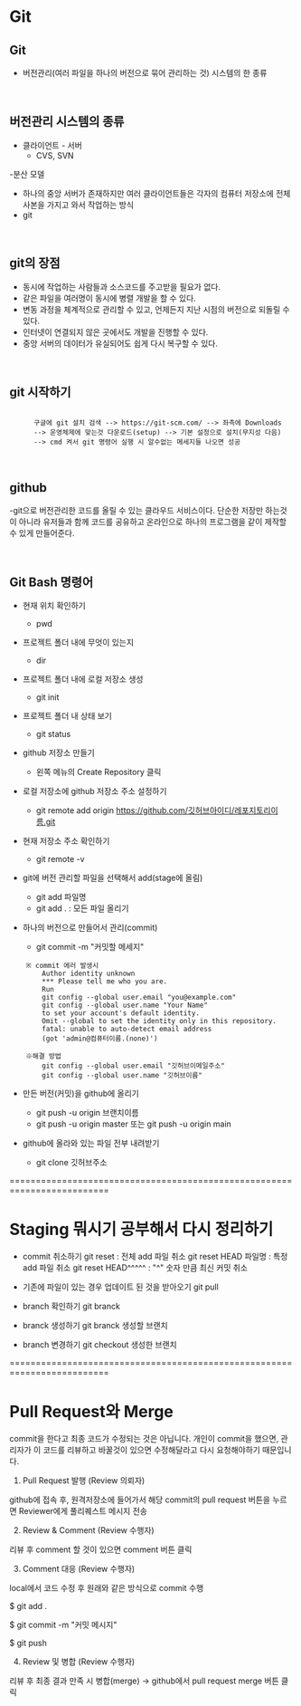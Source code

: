 # Git

## Git
- 버전관리(여러 파일을 하나의 버전으로 묶어 관리하는 것) 시스템의 한 종류

<br>

## 버전관리 시스템의 종류
- 클라이언트 - 서버 
   - CVS, SVN

-분산 모델
   - 하나의 중앙 서버가 존재하지만 여러 클라이언트들은 각자의 컴퓨터 저장소에 전체 사본을 가지고 와서 작업하는 방식
   - git

<br>

## git의 장점
- 동시에 작업하는 사람들과 소스코드를 주고받을 필요가 없다.
- 같은 파일을 여러명이 동시에 병렬 개발을 할 수 있다.
- 변동 과정을 체계적으로 관리할 수 있고, 언제든지 지난 시점의 버전으로 되돌릴 수 있다.
- 인터넷이 연결되지 않은 곳에서도 개발을 진행할 수 있다.
- 중앙 서버의 데이터가 유실되어도 쉽게 다시 복구할 수 있다.

<br>

## git 시작하기

```

      구글에 git 설치 검색 --> https://git-scm.com/ --> 좌측에 Downloads
      --> 운영체제에 맞는것 다운로드(setup) --> 기본 설정으로 설치(무지성 다음) 
      --> cmd 켜서 git 명령어 실행 시 알수없는 메세지들 나오면 성공

```

<br>

## github
-git으로 버전관리한 코드를 올릴 수 있는 클라우드 서비스이다. 단순한 저장만 하는것이 아니라 유저들과 함께 코드를 공유하고 온라인으로 하나의 프로그램을 같이 제작할 수 있게 만들어준다.

<br>

## Git Bash 명령어

- 현재 위치 확인하기
   - pwd

- 프로젝트 폴더 내에 무엇이 있는지
   - dir

- 프로젝트 폴더 내에 로컬 저장소 생성
   - git init

- 프로젝트 폴더 내 상태 보기
   - git status


- github 저장소 만들기
   - 왼쪽 메뉴의 Create Repository 클릭

- 로컬 저장소에 github 저장소 주소 설정하기
   - git remote add origin https://github.com/깃허브아이디/레포지토리이름.git


- 현재 저장소 주소 확인하기
   - git remote -v


- git에 버전 관리할 파일을 선택해서 add(stage에 올림)
   - git add 파일명
   - git add . : 모든 파일 올리기

- 하나의 버전으로 만들어서 관리(commit)
   - git commit -m "커밋할 메세지"

```      
	※ commit 에러 발생시
		Author identity unknown
		*** Please tell me who you are.
		Run
		git config --global user.email "you@example.com"
		git config --global user.name "Your Name"
		to set your account's default identity.
		Omit --global to set the identity only in this repository.
		fatal: unable to auto-detect email address
		(got 'admin@컴퓨터이름.(none)')

	※해결 방법
		git config --global user.email "깃허브이메일주소"
		git config --global user.name "깃허브이름"
```


- 만든 버전(커밋)을 github에 올리기
   - git push -u origin 브랜치이름
   - git push -u origin master 또는 git push -u origin main

- github에 올라와 있는 파일 전부 내려받기
   - git clone 깃허브주소

=========================================================================

# Staging 뭐시기 공부해서 다시 정리하기

- commit 취소하기 
git reset : 전체 add 파일 취소
git reset HEAD 파일명 : 특정 add 파일 취소
git reset HEAD^^^^^ : "^" 숫자 만큼 최신 커밋 취소


- 기존에 파일이 있는 경우 업데이트 된 것을 받아오기
git pull

- branch 확인하기
git branck

- branck 생성하기
git branck 생성할 브랜치

- branch 변경하기
git checkout 생성한 브랜치




=========================================================================

# Pull Request와 Merge

commit을 한다고 최종 코드가 수정되는 것은 아닙니다.
개인이 commit을 했으면, 관리자가 이 코드를 리뷰하고 바꿀것이 있으면 수정해달라고 다시 요청해야하기 때문입니다. 


1) Pull Request 발행 (Review 의뢰자)

github에 접속 후, 원격저장소에 들어가서 해당 commit의 pull request 버튼을 누르면 Reviewer에게 풀리퀘스트 메시지 전송



2) Review & Comment (Review 수행자)

리뷰 후 comment 할 것이 있으면 comment 버튼 클릭



3) Comment 대응 (Review 수행자)

local에서 코드 수정 후 원래와 같은 방식으로 commit 수행

$ git add .

$ git commit -m "커밋 메시지"

$ git push



4) Review 및 병합 (Review 수행자)

리뷰 후 최종 결과 만족 시 병합(merge) → github에서 pull request merge 버튼 클릭







